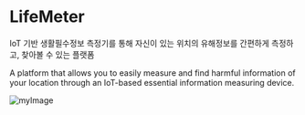 # LifeMeter

IoT 기반 생활필수정보 측정기를 통해 자신이 있는 위치의 유해정보를 간편하게 측정하고, 찾아볼 수 있는 플랫폼

A platform that allows you to easily measure and find harmful information of your location through an IoT-based essential information measuring device.

![myImage](https://media.giphy.com/media/cgDnuVnfswgd9dwYaS/giphy.gif)
